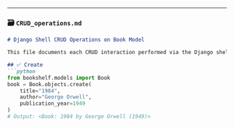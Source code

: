  
---

### 🗃️ `CRUD_operations.md`

```markdown
# Django Shell CRUD Operations on Book Model

This file documents each CRUD interaction performed via the Django shell.

## ✅ Create
```python
from bookshelf.models import Book
book = Book.objects.create(
    title="1984",
    author="George Orwell",
    publication_year=1949
)
# Output: <Book: 1984 by George Orwell (1949)>

